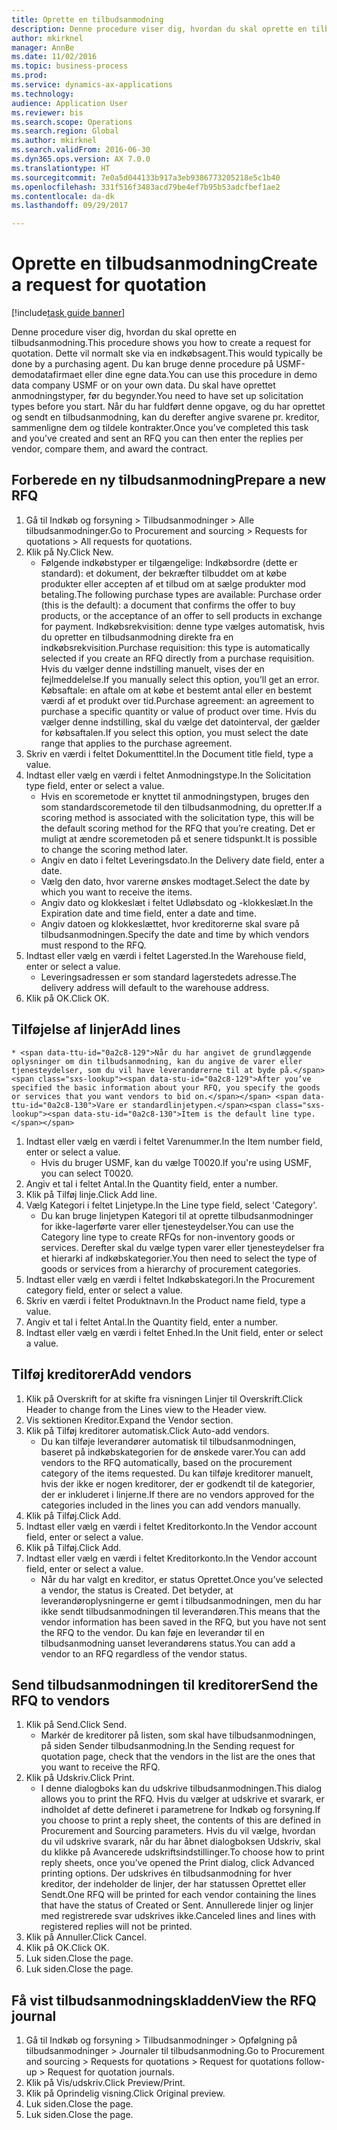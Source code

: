 ```yaml
--- 
title: Oprette en tilbudsanmodning
description: Denne procedure viser dig, hvordan du skal oprette en tilbudsanmodning.
author: mkirknel
manager: AnnBe
ms.date: 11/02/2016
ms.topic: business-process
ms.prod: 
ms.service: dynamics-ax-applications
ms.technology: 
audience: Application User
ms.reviewer: bis
ms.search.scope: Operations
ms.search.region: Global
ms.author: mkirknel
ms.search.validFrom: 2016-06-30
ms.dyn365.ops.version: AX 7.0.0
ms.translationtype: HT
ms.sourcegitcommit: 7e0a5d044133b917a3eb9386773205218e5c1b40
ms.openlocfilehash: 331f516f3483acd79be4ef7b95b53adcfbef1ae2
ms.contentlocale: da-dk
ms.lasthandoff: 09/29/2017

---
```

# <a name="create-a-request-for-quotation"></a><span data-ttu-id="0a2c8-103">Oprette en tilbudsanmodning</span><span class="sxs-lookup"><span data-stu-id="0a2c8-103">Create a request for quotation</span></span>

[!include[task guide banner](../../includes/task-guide-banner.md)]

<span data-ttu-id="0a2c8-104">Denne procedure viser dig, hvordan du skal oprette en tilbudsanmodning.</span><span class="sxs-lookup"><span data-stu-id="0a2c8-104">This procedure shows you how to create a request for quotation.</span></span> <span data-ttu-id="0a2c8-105">Dette vil normalt ske via en indkøbsagent.</span><span class="sxs-lookup"><span data-stu-id="0a2c8-105">This would typically be done by a purchasing agent.</span></span> <span data-ttu-id="0a2c8-106">Du kan bruge denne procedure på USMF-demodatafirmaet eller dine egne data.</span><span class="sxs-lookup"><span data-stu-id="0a2c8-106">You can use this procedure in demo data company USMF or on your own data.</span></span> <span data-ttu-id="0a2c8-107">Du skal have oprettet anmodningstyper, før du begynder.</span><span class="sxs-lookup"><span data-stu-id="0a2c8-107">You need to have set up solicitation types before you start.</span></span> <span data-ttu-id="0a2c8-108">Når du har fuldført denne opgave, og du har oprettet og sendt en tilbudsanmodning, kan du derefter angive svarene pr. kreditor, sammenligne dem og tildele kontrakter.</span><span class="sxs-lookup"><span data-stu-id="0a2c8-108">Once you’ve completed this task and you’ve created and sent an RFQ you can then enter the replies per vendor, compare them, and award the contract.</span></span>


## <a name="prepare-a-new-rfq"></a><span data-ttu-id="0a2c8-109">Forberede en ny tilbudsanmodning</span><span class="sxs-lookup"><span data-stu-id="0a2c8-109">Prepare a new RFQ</span></span>
1. <span data-ttu-id="0a2c8-110">Gå til Indkøb og forsyning > Tilbudsanmodninger > Alle tilbudsanmodninger.</span><span class="sxs-lookup"><span data-stu-id="0a2c8-110">Go to Procurement and sourcing > Requests for quotations > All requests for quotations.</span></span>
2. <span data-ttu-id="0a2c8-111">Klik på Ny.</span><span class="sxs-lookup"><span data-stu-id="0a2c8-111">Click New.</span></span>
    * <span data-ttu-id="0a2c8-112">Følgende indkøbstyper er tilgængelige: Indkøbsordre (dette er standard): et dokument, der bekræfter tilbuddet om at købe produkter eller accepten af et tilbud om at sælge produkter mod betaling.</span><span class="sxs-lookup"><span data-stu-id="0a2c8-112">The following purchase types are available: Purchase order (this is the default): a document that confirms the offer to buy products, or the acceptance of an offer to sell products in exchange for payment.</span></span> <span data-ttu-id="0a2c8-113">Indkøbsrekvisition: denne type vælges automatisk, hvis du opretter en tilbudsanmodning direkte fra en indkøbsrekvisition.</span><span class="sxs-lookup"><span data-stu-id="0a2c8-113">Purchase requisition: this type is automatically selected if you create an RFQ directly from a purchase requisition.</span></span> <span data-ttu-id="0a2c8-114">Hvis du vælger denne indstilling manuelt, vises der en fejlmeddelelse.</span><span class="sxs-lookup"><span data-stu-id="0a2c8-114">If you manually select this option, you’ll get an error.</span></span> <span data-ttu-id="0a2c8-115">Købsaftale: en aftale om at købe et bestemt antal eller en bestemt værdi af et produkt over tid.</span><span class="sxs-lookup"><span data-stu-id="0a2c8-115">Purchase agreement: an agreement to purchase a specific quantity or value of product over time.</span></span> <span data-ttu-id="0a2c8-116">Hvis du vælger denne indstilling, skal du vælge det datointerval, der gælder for købsaftalen.</span><span class="sxs-lookup"><span data-stu-id="0a2c8-116">If you select this option, you must select the date range that applies to the purchase agreement.</span></span>  
3. <span data-ttu-id="0a2c8-117">Skriv en værdi i feltet Dokumenttitel.</span><span class="sxs-lookup"><span data-stu-id="0a2c8-117">In the Document title field, type a value.</span></span>
4. <span data-ttu-id="0a2c8-118">Indtast eller vælg en værdi i feltet Anmodningstype.</span><span class="sxs-lookup"><span data-stu-id="0a2c8-118">In the Solicitation type field, enter or select a value.</span></span>
    * <span data-ttu-id="0a2c8-119">Hvis en scoremetode er knyttet til anmodningstypen, bruges den som standardscoremetode til den tilbudsanmodning, du opretter.</span><span class="sxs-lookup"><span data-stu-id="0a2c8-119">If a scoring method is associated with the solicitation type, this will be the default scoring method for the RFQ that you’re creating.</span></span> <span data-ttu-id="0a2c8-120">Det er muligt at ændre scoremetoden på et senere tidspunkt.</span><span class="sxs-lookup"><span data-stu-id="0a2c8-120">It is possible to change the scoring method later.</span></span>  
    * <span data-ttu-id="0a2c8-121">Angiv en dato i feltet Leveringsdato.</span><span class="sxs-lookup"><span data-stu-id="0a2c8-121">In the Delivery date field, enter a date.</span></span>  
    * <span data-ttu-id="0a2c8-122">Vælg den dato, hvor varerne ønskes modtaget.</span><span class="sxs-lookup"><span data-stu-id="0a2c8-122">Select the date by which you want to receive the items.</span></span>  
    * <span data-ttu-id="0a2c8-123">Angiv dato og klokkeslæt i feltet Udløbsdato og -klokkeslæt.</span><span class="sxs-lookup"><span data-stu-id="0a2c8-123">In the Expiration date and time field, enter a date and time.</span></span>  
    * <span data-ttu-id="0a2c8-124">Angiv datoen og klokkeslættet, hvor kreditorerne skal svare på tilbudsanmodningen.</span><span class="sxs-lookup"><span data-stu-id="0a2c8-124">Specify the date and time by which vendors must respond to the RFQ.</span></span>  
5. <span data-ttu-id="0a2c8-125">Indtast eller vælg en værdi i feltet Lagersted.</span><span class="sxs-lookup"><span data-stu-id="0a2c8-125">In the Warehouse field, enter or select a value.</span></span>
    * <span data-ttu-id="0a2c8-126">Leveringsadressen er som standard lagerstedets adresse.</span><span class="sxs-lookup"><span data-stu-id="0a2c8-126">The delivery address will default to the warehouse address.</span></span>  
6. <span data-ttu-id="0a2c8-127">Klik på OK.</span><span class="sxs-lookup"><span data-stu-id="0a2c8-127">Click OK.</span></span>

## <a name="add-lines"></a><span data-ttu-id="0a2c8-128">Tilføjelse af linjer</span><span class="sxs-lookup"><span data-stu-id="0a2c8-128">Add lines</span></span>
    * <span data-ttu-id="0a2c8-129">Når du har angivet de grundlæggende oplysninger om din tilbudsanmodning, kan du angive de varer eller tjenesteydelser, som du vil have leverandørerne til at byde på.</span><span class="sxs-lookup"><span data-stu-id="0a2c8-129">After you’ve specified the basic information about your RFQ, you specify the goods or services that you want vendors to bid on.</span></span> <span data-ttu-id="0a2c8-130">Vare er standardlinjetypen.</span><span class="sxs-lookup"><span data-stu-id="0a2c8-130">Item is the default line type.</span></span>   
1. <span data-ttu-id="0a2c8-131">Indtast eller vælg en værdi i feltet Varenummer.</span><span class="sxs-lookup"><span data-stu-id="0a2c8-131">In the Item number field, enter or select a value.</span></span>
    * <span data-ttu-id="0a2c8-132">Hvis du bruger USMF, kan du vælge T0020.</span><span class="sxs-lookup"><span data-stu-id="0a2c8-132">If you're using USMF, you can select T0020.</span></span>  
2. <span data-ttu-id="0a2c8-133">Angiv et tal i feltet Antal.</span><span class="sxs-lookup"><span data-stu-id="0a2c8-133">In the Quantity field, enter a number.</span></span>
3. <span data-ttu-id="0a2c8-134">Klik på Tilføj linje.</span><span class="sxs-lookup"><span data-stu-id="0a2c8-134">Click Add line.</span></span>
4. <span data-ttu-id="0a2c8-135">Vælg Kategori i feltet Linjetype.</span><span class="sxs-lookup"><span data-stu-id="0a2c8-135">In the Line type field, select 'Category'.</span></span>
    * <span data-ttu-id="0a2c8-136">Du kan bruge linjetypen Kategori til at oprette tilbudsanmodninger for ikke-lagerførte varer eller tjenesteydelser.</span><span class="sxs-lookup"><span data-stu-id="0a2c8-136">You can use the Category line type to create RFQs for non-inventory goods or services.</span></span> <span data-ttu-id="0a2c8-137">Derefter skal du vælge typen varer eller tjenesteydelser fra et hierarki af indkøbskategorier.</span><span class="sxs-lookup"><span data-stu-id="0a2c8-137">You then need to select the type of goods or services from a hierarchy of procurement categories.</span></span>  
5. <span data-ttu-id="0a2c8-138">Indtast eller vælg en værdi i feltet Indkøbskategori.</span><span class="sxs-lookup"><span data-stu-id="0a2c8-138">In the Procurement category field, enter or select a value.</span></span>
6. <span data-ttu-id="0a2c8-139">Skriv en værdi i feltet Produktnavn.</span><span class="sxs-lookup"><span data-stu-id="0a2c8-139">In the Product name field, type a value.</span></span>
7. <span data-ttu-id="0a2c8-140">Angiv et tal i feltet Antal.</span><span class="sxs-lookup"><span data-stu-id="0a2c8-140">In the Quantity field, enter a number.</span></span>
8. <span data-ttu-id="0a2c8-141">Indtast eller vælg en værdi i feltet Enhed.</span><span class="sxs-lookup"><span data-stu-id="0a2c8-141">In the Unit field, enter or select a value.</span></span>

## <a name="add-vendors"></a><span data-ttu-id="0a2c8-142">Tilføj kreditorer</span><span class="sxs-lookup"><span data-stu-id="0a2c8-142">Add vendors</span></span>
1. <span data-ttu-id="0a2c8-143">Klik på Overskrift for at skifte fra visningen Linjer til Overskrift.</span><span class="sxs-lookup"><span data-stu-id="0a2c8-143">Click Header to change from the Lines view to the Header view.</span></span> 
2. <span data-ttu-id="0a2c8-144">Vis sektionen Kreditor.</span><span class="sxs-lookup"><span data-stu-id="0a2c8-144">Expand the Vendor section.</span></span>
3. <span data-ttu-id="0a2c8-145">Klik på Tilføj kreditorer automatisk.</span><span class="sxs-lookup"><span data-stu-id="0a2c8-145">Click Auto-add vendors.</span></span>
    * <span data-ttu-id="0a2c8-146">Du kan tilføje leverandører automatisk til tilbudsanmodningen, baseret på indkøbskategorien for de ønskede varer.</span><span class="sxs-lookup"><span data-stu-id="0a2c8-146">You can add vendors to the RFQ automatically, based on the procurement category of the items requested.</span></span> <span data-ttu-id="0a2c8-147">Du kan tilføje kreditorer manuelt, hvis der ikke er nogen kreditorer, der er godkendt til de kategorier, der er inkluderet i linjerne.</span><span class="sxs-lookup"><span data-stu-id="0a2c8-147">If there are no vendors approved for the categories included in the lines you can add vendors manually.</span></span>  
4. <span data-ttu-id="0a2c8-148">Klik på Tilføj.</span><span class="sxs-lookup"><span data-stu-id="0a2c8-148">Click Add.</span></span>
5. <span data-ttu-id="0a2c8-149">Indtast eller vælg en værdi i feltet Kreditorkonto.</span><span class="sxs-lookup"><span data-stu-id="0a2c8-149">In the Vendor account field, enter or select a value.</span></span>
6. <span data-ttu-id="0a2c8-150">Klik på Tilføj.</span><span class="sxs-lookup"><span data-stu-id="0a2c8-150">Click Add.</span></span>
7. <span data-ttu-id="0a2c8-151">Indtast eller vælg en værdi i feltet Kreditorkonto.</span><span class="sxs-lookup"><span data-stu-id="0a2c8-151">In the Vendor account field, enter or select a value.</span></span>
    * <span data-ttu-id="0a2c8-152">Når du har valgt en kreditor, er status Oprettet.</span><span class="sxs-lookup"><span data-stu-id="0a2c8-152">Once you’ve selected a vendor, the status is Created.</span></span> <span data-ttu-id="0a2c8-153">Det betyder, at leverandøroplysningerne er gemt i tilbudsanmodningen, men du har ikke sendt tilbudsanmodningen til leverandøren.</span><span class="sxs-lookup"><span data-stu-id="0a2c8-153">This means that the vendor information has been saved in the RFQ, but you have not sent the RFQ to the vendor.</span></span> <span data-ttu-id="0a2c8-154">Du kan føje en leverandør til en tilbudsanmodning uanset leverandørens status.</span><span class="sxs-lookup"><span data-stu-id="0a2c8-154">You can add a vendor to an RFQ regardless of the vendor status.</span></span>  

## <a name="send-the-rfq-to-vendors"></a><span data-ttu-id="0a2c8-155">Send tilbudsanmodningen til kreditorer</span><span class="sxs-lookup"><span data-stu-id="0a2c8-155">Send the RFQ to vendors</span></span>
1. <span data-ttu-id="0a2c8-156">Klik på Send.</span><span class="sxs-lookup"><span data-stu-id="0a2c8-156">Click Send.</span></span>
    * <span data-ttu-id="0a2c8-157">Markér de kreditorer på listen, som skal have tilbudsanmodningen, på siden Sender tilbudsanmodning.</span><span class="sxs-lookup"><span data-stu-id="0a2c8-157">In the Sending request for quotation page, check that the vendors in the list are the ones that you want to receive the RFQ.</span></span>  
2. <span data-ttu-id="0a2c8-158">Klik på Udskriv.</span><span class="sxs-lookup"><span data-stu-id="0a2c8-158">Click Print.</span></span>
    * <span data-ttu-id="0a2c8-159">I denne dialogboks kan du udskrive tilbudsanmodningen.</span><span class="sxs-lookup"><span data-stu-id="0a2c8-159">This dialog allows you to print the RFQ.</span></span> <span data-ttu-id="0a2c8-160">Hvis du vælger at udskrive et svarark, er indholdet af dette defineret i parametrene for Indkøb og forsyning.</span><span class="sxs-lookup"><span data-stu-id="0a2c8-160">If you choose to print a reply sheet, the contents of this are defined in Procurement and Sourcing parameters.</span></span> <span data-ttu-id="0a2c8-161">Hvis du vil vælge, hvordan du vil udskrive svarark, når du har åbnet dialogboksen Udskriv, skal du klikke på Avancerede udskriftsindstillinger.</span><span class="sxs-lookup"><span data-stu-id="0a2c8-161">To choose how to print reply sheets, once you’ve opened the Print dialog, click Advanced printing options.</span></span> <span data-ttu-id="0a2c8-162">Der udskrives én tilbudsanmodning for hver kreditor, der indeholder de linjer, der har statussen Oprettet eller Sendt.</span><span class="sxs-lookup"><span data-stu-id="0a2c8-162">One RFQ will be printed for each vendor containing the lines that have the status of Created or Sent.</span></span> <span data-ttu-id="0a2c8-163">Annullerede linjer og linjer med registrerede svar udskrives ikke.</span><span class="sxs-lookup"><span data-stu-id="0a2c8-163">Canceled lines and lines with registered replies will not be printed.</span></span>   
3. <span data-ttu-id="0a2c8-164">Klik på Annuller.</span><span class="sxs-lookup"><span data-stu-id="0a2c8-164">Click Cancel.</span></span>
4. <span data-ttu-id="0a2c8-165">Klik på OK.</span><span class="sxs-lookup"><span data-stu-id="0a2c8-165">Click OK.</span></span>
5. <span data-ttu-id="0a2c8-166">Luk siden.</span><span class="sxs-lookup"><span data-stu-id="0a2c8-166">Close the page.</span></span>
6. <span data-ttu-id="0a2c8-167">Luk siden.</span><span class="sxs-lookup"><span data-stu-id="0a2c8-167">Close the page.</span></span>

## <a name="view-the-rfq-journal"></a><span data-ttu-id="0a2c8-168">Få vist tilbudsanmodningskladden</span><span class="sxs-lookup"><span data-stu-id="0a2c8-168">View the RFQ journal</span></span>
1. <span data-ttu-id="0a2c8-169">Gå til Indkøb og forsyning > Tilbudsanmodninger > Opfølgning på tilbudsanmodninger > Journaler til tilbudsanmodning.</span><span class="sxs-lookup"><span data-stu-id="0a2c8-169">Go to Procurement and sourcing > Requests for quotations > Request for quotations follow-up > Request for quotation journals.</span></span>
2. <span data-ttu-id="0a2c8-170">Klik på Vis/udskriv.</span><span class="sxs-lookup"><span data-stu-id="0a2c8-170">Click Preview/Print.</span></span>
3. <span data-ttu-id="0a2c8-171">Klik på Oprindelig visning.</span><span class="sxs-lookup"><span data-stu-id="0a2c8-171">Click Original preview.</span></span>
4. <span data-ttu-id="0a2c8-172">Luk siden.</span><span class="sxs-lookup"><span data-stu-id="0a2c8-172">Close the page.</span></span>
5. <span data-ttu-id="0a2c8-173">Luk siden.</span><span class="sxs-lookup"><span data-stu-id="0a2c8-173">Close the page.</span></span>


